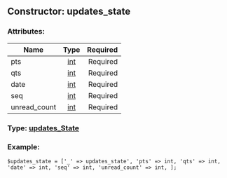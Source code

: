 ## Constructor: updates\_state  

### Attributes:

| Name     |    Type       | Required |
|----------|:-------------:|---------:|
|pts|[int](../types/int.md) | Required|
|qts|[int](../types/int.md) | Required|
|date|[int](../types/int.md) | Required|
|seq|[int](../types/int.md) | Required|
|unread\_count|[int](../types/int.md) | Required|


### Type: [updates\_State](../types/updates\_State.md)

### Example:


```
$updates_state = ['_' => updates_state', 'pts' => int, 'qts' => int, 'date' => int, 'seq' => int, 'unread_count' => int, ];
```